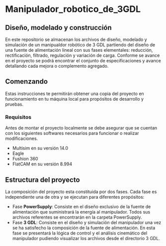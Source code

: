 # Manipulador_robotico_de_3GDL
## Diseño, modelado y construcción
En este repositorio se almacenan los archivos de diseño, modelado y simulación de un manipualdor robótico de 3 GDL partiendo del diseño de una fuente de alimentación lineal con sus fases elementales: reducción, rectificación, filtrado, regulación y variación de carga.
Conforme se avance en el proyecto se podrá encontrar el conjunto de especificaciones y avance detallando cada mejora o complemento agregado.
## Comenzando
Estas instrucciones te permitirán obtener una copia del proyecto en funcionamiento en tu máquina local para propósitos de desarrollo y pruebas.
### Requisitos
Antes de montar el proyecto localmente se debe asegurar que se cuentan con los siguientes softwares necesarios para funcionar o realizar modificaciones.
- Multisim en su versión 14.0
- Eagle 
- Fushion 360
- FlatCAM en su versión 8.994

## Estructura del proyecto
La composición del proyecto esta constituida por dos fases. Cada fase es independiente una de otra y se ejecutan para diferentes propósitos:
- Fase **PowerSupply**: Consiste en el diseño exclusivo de la fuente de alimentación que suministrará la energía al manipulador. Todos sus archivos referentes se encontrarán en la carpeta PowerSupply.
- Fase **3 GDL**: Consiste en el diseño y simulación del manipulador una vez se ha satisfecho la composición de la fuente de alimentación. En esta fase se presentará la lógica de control y el análisis cinemático del manipulador pudiendo visualizar los archivos desde el directorio 3 GDL.
